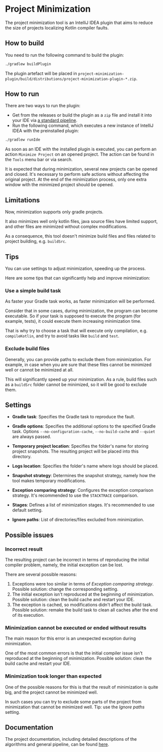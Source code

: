 # Project Minimization

The project minimization tool is an IntelliJ IDEA plugin that aims to reduce the size of projects localizing Kotlin
compiler faults.

## How to build

You need to run the following command to build the plugin:

```bash
./gradlew buildPlugin
```

The plugin artefact will be placed in
`project-minimization-plugin/build/distributions/project-minimization-plugin-*.zip`.

## How to run

There are two ways to run the plugin:

- Get from the releases or build the plugin as a `zip` file and install it into your IDE
  via [a standard pipeline](https://www.jetbrains.com/help/idea/managing-plugins.html#install_plugin_from_disk).
- Run the following command, which executes a new instance of IntelliJ IDEA with the preinstalled plugin:

```bash
./gradlew runIde
```

As soon as an IDE with the installed plugin is executed, you can perform an action `Minimize Project` on an opened
project.
The action can be found in the `Tools` menu bar or via search.

It is expected that during minimization, several new projects can be opened and closed.
It's necessary to perform safe actions without affecting the original project. At the end of the minimization process,
only one extra window with the minimized project should be opened.

## Limitations

Now, minimization supports only gradle projects.

It also minimizes well only kotlin files, java source files have limited support, and other files are minimized without
complex modifications.

As a consequence, this tool doesn't minimize build files and files related to project building, e.g. `buildSrc`.

## Tips

You can use settings to adjust minimization, speeding up the process.

Here are some tips that can significantly help and improve minimization:

### Use a simple build task

As faster your Gradle task works, as faster minimization will be performed.

Consider that in some cases, during minimization, the program can become executable.
So if your task is supposed to execute the program (for example,
tests), it could execute them increasing minimization time.

That is why try to choose a task that will execute only compilation, e.g. `compileKotlin`,
and try to avoid tasks like `build` and `test`.

### Exclude build files

Generally, you can provide paths to exclude them from minimization.
For example, in case when you are sure that these files cannot be minimized well or cannot be minimized at all.

This will significantly speed up your minimization.
As a rule, build files such as a `buildSrc` folder cannot be minimized, so it will be good to exclude them.

## Settings

- **Gradle task**: Specifies the Gradle task to reproduce the fault.

- **Gradle options**: Specifies the additional options to the specified Gradle task.
  Options `--no-configuration-cache`, `--no-build-cache` and `--quiet` are always passed.

- **Temporary project location**: Specifies the folder's name for storing project snapshots.
  The resulting project will be placed into this directory.

- **Logs location**: Specifies the folder's name where logs should be placed.

- **Snapshot strategy**: Determines the snapshot strategy, namely how the tool makes temporary modifications.

- **Exception comparing strategy**: Configures the exception comparison strategy.
  It's recommended to use the `STACKTRACE` comparison.

- **Stages**: Defines a list of minimization stages. It's recommended to use default setting.

- **Ignore paths**: List of directories/files excluded from minimization.

## Possible issues

### Incorrect result

The resulting project can be incorrect in terms of reproducing the initial compiler problem,
namely, the initial exception can be lost.

There are several possible reasons:

1. Exceptions were too similar in terms of *Exception comparing strategy*. Possible solution: change the corresponding
   setting.
2. The initial exception isn't reproduced at the beginning of minimization. Possible solution: clean the build cache and
   restart your IDE.
3. The exception is cached, so modifications didn't affect the build task. Possible solution: remake the build task to
   clean all caches after the end of its execution.

### Minimization cannot be executed or ended without results

The main reason for this error is an unexpected exception during minimization.

One of the most common errors is that the initial compiler issue isn't reproduced at the beginning of minimization.
Possible solution: clean the build cache and restart your IDE.

### Minimization took longer than expected

One of the possible reasons for this is that the result of minimization is quite big,
and the project cannot be minimized well.

In such cases you can try to exclude some parts of the project from minimization that cannot be minimized well.
Tip: use the *Ignore paths* setting.

## Documentation

The project documentation, including detailed descriptions of the algorithms and general pipeline, can be
found [here](docs/OverallArchitecture.md).
